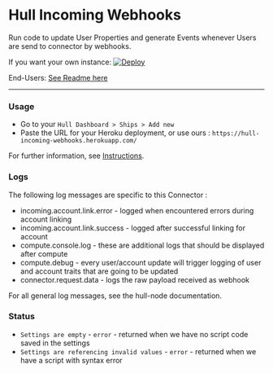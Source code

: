 # Hull Incoming Webhooks

Run code to update User Properties and generate Events whenever Users are send to connector by webhooks.

If you want your own instance: [![Deploy](https://www.herokucdn.com/deploy/button.png)](https://heroku.com/deploy?template=https://github.com/hull-ships/hull-incoming-webhooks)

End-Users: [See Readme here](https://dashboard.hullapp.io/readme?url=https://hull-incoming-webhooks.herokuapp.com)

---

### Usage

- Go to your `Hull Dashboard > Ships > Add new`
- Paste the URL for your Heroku deployment, or use ours : `https://hull-incoming-webhooks.herokuapp.com/`

For further information, see [Instructions](/assets/README.md).

### Logs

The following log messages are specific to this Connector :

- incoming.account.link.error - logged when encountered errors during account linking
- incoming.account.link.success - logged after successful linking for account
- compute.console.log - these are additional logs that should be displayed after compute
- compute.debug - every user/account update will trigger logging of user and account traits that are going to be updated
- connector.request.data - logs the raw payload received as webhook

For all general log messages, see the hull-node documentation.

### Status

- `Settings are empty` - `error` - returned when we have no script code saved in the settings
- `Settings are referencing invalid values` - `error` - returned when we have a script with syntax error